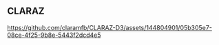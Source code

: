 
## CLARAZ
https://github.com/claramfb/CLARAZ-D3/assets/144804901/05b305e7-08ce-4f25-9b8e-5443f2dcd4e5

